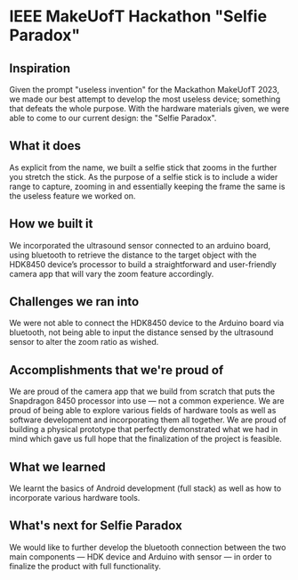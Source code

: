 # IEEE MakeUofT Hackathon "Selfie Paradox"

## Inspiration
Given the prompt "useless invention" for the Mackathon MakeUofT 2023, we made our best attempt to develop the most useless device; something that defeats the whole purpose. With the hardware materials given, we were able to come to our current design: the "Selfie Paradox".

## What it does
As explicit from the name, we built a selfie stick that zooms in the further you stretch the stick. As the purpose of a selfie stick is to include a wider range to capture, zooming in and essentially keeping the frame the same is the useless feature we worked on. 

## How we built it
We incorporated the ultrasound sensor connected to an arduino board, using bluetooth to retrieve the distance to the target object with the HDK8450 device’s processor to build a straightforward and user-friendly camera app that will vary the zoom feature accordingly. 

## Challenges we ran into
We were not able to connect the HDK8450 device to the Arduino board via bluetooth, not being able to input the distance sensed by the ultrasound sensor to alter the zoom ratio as wished.

## Accomplishments that we're proud of
We are proud of the camera app that we build from scratch that puts the Snapdragon 8450 processor into use — not a common experience.
We are proud of being able to explore various fields of hardware tools as well as software development and incorporating them all together.
We are proud of building a physical prototype that perfectly demonstrated what we had in mind which gave us full hope that the finalization of the project is feasible.

## What we learned
We learnt the basics of Android development (full stack) as well as how to incorporate various hardware tools.

## What's next for Selfie Paradox
We would like to further develop the bluetooth connection between the two main components — HDK device and Arduino with sensor —  in order to finalize the product with full functionality. 

